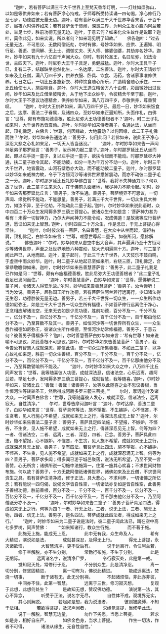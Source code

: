 <!-- { "loadSidebar": true } -->
　　“迦叶，若有菩萨以满三千大千世界上至梵天香华灯明，一一灯炷如须弥山，以如是等供养如来；若有菩萨净心持戒，于师尊所受持读诵一四句偈，净心修行乃至七步，功德胜彼无量无边。迦叶，若有菩萨以满三千大千世界华香末香，于百千岁，昼夜六时供养如来；若有菩萨舍于愦闹，深畏三界，为利众生发心趣向阿兰若处，举足七步，胜前功德无量无边。迦叶，于意云何？如来化众生故作是说耶？迦叶，莫作此见，如来实说。所以者何？如来现见明了知故。”
　　佛告迦叶：“过去无量无边、不可思议、无数阿僧祇劫，尔时有佛，号妙华如来、应供、正遍知、明行足、善逝、世间解、无上士、调御丈夫、天人师、佛婆伽婆，其劫亦名妙华。迦叶，妙华如来有九十六亿百千声闻大众。尔时，有转轮圣王，名曰尼弥，如法治世，主四天下。迦叶，时尼弥大王千子具足，勇健威猛。迦叶，尔时大王具千子已，复有二子，结跏趺坐忽然化生，一名达摩，二名善法。迦叶，尔时大王请妙华如来及比丘僧，满八万四千岁，供养衣服、卧具、饮食、汤药，舍诸家事唯修供养。七日之后，一切比丘各施新衣、种种饮食随心所乐，广造精舍随心乐住，一一比丘给使七人，施百味食。迦叶，尔时大王造立精舍方八十由旬，彩画微妙出过世间，妙华如来及比丘僧坐彼精舍，从于地下出众妙华，令彼精舍华至于膝。迦叶，尔时大王于不思议功德精舍，供养妙华如来，满八万四千岁，恭敬供养，尊重赞叹。
　　“迦叶，尔时大王供养如来，满八万四千岁已，最后一日，妙华如来饭食之后，达摩、善法二子眷属，及诸四众，至妙华如来正遍知所，头面作礼，白佛言：‘世尊，颇有布施功德善根，胜此尼弥大王功德善根者不？’迦叶，时二王子礼如来时，大千世界悉皆震动。迦叶，尔时妙华如来侍者弟子，名通达法，从坐而起，顶礼佛足，白佛言：‘世尊，何因缘故，大地震动？以何因缘，此二王子礼佛而住？’尔时，妙华如来告通达法：‘善男子，何用此问？若佛如来，说此王子净心深忍大悲之心礼如来足，一切天人皆当迷没。’
　　“迦叶，尔时妙华如来告一声闻神足弟子那罗延言：‘善男子，汝示神力起二童子。’迦叶，尔时那罗延比丘从坐而起，即以右手捉一童子，复以左手捉一童子，欲扶令起而不能动。时那罗延尽大神通，扶二童子欲令其起，不能动彼，如分一毛为千万分不动一分。迦叶，尔时三千大千世界，地皆震动，山河石壁悉亦大动，而不能动彼二童子。迦叶，尔时那罗延以妙华如来威神力故，令于下方恒河沙等诸佛世界悉皆震动，而亦不动彼二童子毛之一分。迦叶，尔时那罗延比丘礼妙华佛白言：‘世尊，我将不失神通力耶？何以故？世尊，此二童子生来未久，在于佛前头面著地，我尽神力不能令起。’尔时，妙华如来告那罗延比丘言：‘善男子，汝不失通。善男子，菩萨境界不可思议，一切声闻、缘觉所不能动，不能思量。善男子，若满三千大千世界，一切众生具大神力，如汝不异，至于亿劫，不能动此二童子起。’迦叶，尔时妙华如来说此语时，众中四百二十万众生发阿耨多罗三藐三菩提心。彼诸众生作如是念：‘菩萨神力甚为希有！未得一切智神力，乃尔大声闻神力不能令动，况成佛道！是故我等应行菩萨道，愿证如来无上智慧。’迦叶，尔时四百二十万众生，作是念已，于无上菩提心得坚住。
　　“迦叶，尔时彼众有一菩萨，名曰善慧，在大众中从坐而起，偏袒右肩，顶礼佛足，白妙华如来言：‘世尊，唯愿世尊起二童子。如彼所问，愿佛解说。’”
　　佛告迦叶：“尔时，妙华如来从虚空中出大音声，其声遍满乃至十方恒河沙等诸佛世界，声至之处世界地皆六种震动，放大光明遍照十方。迦叶，时二童子闻此声已，从地而起。迦叶，童子起时，于此三千大千世界，人天伎乐不鼓自鸣，于虚空中雨众妙华。迦叶，时二童子从地起已至如来所，右绕三匝，顶礼佛足，合掌恭敬瞻仰如来。迦叶，尔时妙华如来告善慧菩萨言：‘善男子，此二童子礼我足已作如是问：“世尊，颇有布施福德善根，胜此尼弥大王功德善根者？”此二童子礼我足已发问而住。’
　　“迦叶，尔时善慧菩萨，白妙华如来言：‘世尊，愿佛解说二童子问，令诸天人得安乐故。’尔时，妙华如来告善慧菩萨：‘善男子，汝今谛听！当为汝说。善男子，尼弥国王所作功德，若有菩萨住阿兰若行远离行，少知诸法得无生忍，功德胜彼无量无边。善男子，若三千大千世界一切众生，一一众生所作功德如尼弥王，如是三千大千世界一切众生所有福德，不如菩萨修行远离住于净心，正念相应解诸法空，无来无去如是少忍功德，胜前功德，百分不及一，千分不及一，亿分不及一，百亿分不及一，千亿分不及一，百千亿分不及一，百千那由他亿分不及一，乃至算数不及其一。善男子，如恒河沙等一切世界所有众生，一一众生悉作福德如尼弥王，彼诸众生所作福德，至恒河沙劫常修福德。善男子，于意云何？彼善男子得福多不？’迦叶，尔时善慧菩萨白妙华如来言：‘希有世尊！如来说喻不可思议，如此善根不可思议。’迦叶，尔时妙华如来告善慧菩萨：‘善男子，我今告汝有智慧人成就深忍，能信此语。彼一切众生所集善根，不如此二童子，以净心故礼如来足，胜前一切众生善根，百分不及一，千分不及一，百千分不及一，亿分不及一，百亿分不及一，千亿分不及一，百千亿分不及一，百千亿那由他分不及一，乃至算数譬喻所不能及。’
　　“迦叶，尔时妙华如来大众之中，八万四千比丘同声发言：‘世尊，我等随喜彼人功德，成就深法忍，信诸法空，心乐远离，趣阿兰若，举足七步，发阿耨多罗三藐三菩提心，成就智慧，我等随喜。’迦叶，尔时妙华如来，赞诸比丘：‘善哉！善哉！诸善男子，汝等以此随喜之业不思议善根，当作恒河沙等转轮圣王，然后得成阿耨多罗三藐三菩提。’”
　　尔时，摩诃迦叶及诸大众，一时同声白佛言：“世尊，我等随喜彼人发心，成就深忍，信诸法空，远离寂灭，自性清净。”
　　尔时，世尊告摩诃迦叶言：“迦叶，尔时达摩、善法二童子，白妙华如来言：‘世尊，菩萨具何等法，施不望报，不生嫉妒，心不悭吝，不生贪著，见人行施心不希望，成就如来无上之行，得深法忍成无上智？’迦叶，尔时妙华如来告善法二童子言：‘善男子，菩萨具足四法施，不望报，不嫉妒，不悭吝，不生贪，见人施不希望，成就如来无上之行，得甚深忍见无上智。何等为四？一者、信诸法空，二者、远离，三者、深忍，四者、正念。善男子，菩萨具此四法，施不望报，心不嫉妒，不悭吝，不生贪，见人施不希望，成就如来无上之行，成就深忍具无上智。善男子，复有四法，若菩萨具此四法，施不望报，心不嫉妒，不悭吝，不生贪，见人施不希望，成就如来无上之行，成就深忍满无上智。何等为四？善男子，菩萨求多闻；得多闻已游于城邑聚落，说法无所希望，乃至不受一言善赞，心无所贪；诸佛所说一切施中法施第一，住第一施其心欢喜；不求世间财物布施。何以故？善男子，十方无数阿僧祇诸佛世界，诸佛如来及比丘僧，不求世间资生之具。若有菩萨住清净戒，修于正法，具大悲心，不求利养，一切诸佛之所忆念；若有能说一四句偈，说偈文字皆自性空，一切诸法亦复如是皆自性空，此善男子善根功德，胜前善根，百分不及一，千分不及一，百千分不及一，亿分不及一，百亿分不及一，千亿分不及一，百千亿分不及一，百千那由他亿分不及一，乃至阿僧祇分亦不及一。’
　　“迦叶，尔时妙华如来告二童子：‘善男子菩萨具足四法，得成如来无上之行。何等为四？一者、行无上处，二者、说无上法，三者、施无上物，四者、信无上法。善男子，是名四法。菩萨成就此四法者，得成如来无上之行。’
　　“迦叶，时妙华如来为二童子说是法时，彼二童子闻此法已，踊在空中高七多罗树，同声赞佛：
　　“‘如来知诸行，教众生行施，
　　　而不著于施。
　　　此施无上施，能成无上忍，
　　　此中无有我，众生命及人。
　　　希有大精进，演说如是法，
　　　成就甚深忍，及得无上行。
　　　得无上菩提，永灭诸欲恼，
　　　大智慧清净，更不受后有。
　　　说于远离行，令住阿兰若，
　　　修于空解脱，亦不生分别，
　　　常勤行布施，不生于分别，
　　　此是无垢际。
　　　远离诸名字，说清净尸罗，
　　　令行寂灭处，此是第一戒。
　　　觉知寂灭处，常修行于忍，
　　　不分别众生，此是清净忍。
　　　离一切分别，修坚固精进，
　　　离一切有为，佛说此精进。
　　　能成远离法，焚烧一切事，
　　　断于诸有无，此无分别禅。
　　　不起诸烦恼，非此亦非彼，
　　　中间亦不住，此第一智慧。
　　　远离于三世，修习寂灭想，
　　　复观于此想，此想何处生？
　　　是故知无想，赞叹佛功德。
　　　演说第一法，其心不异念，
　　　听受于正法，说名字无尽，
　　　自性体不成，观境界无实，
　　　其心则解脱。
　　　若起如是想，我为说法者，
　　　彼则被魔缚，不知于法相。
　　　若欲得菩提，及求声闻者，
　　　求缘觉菩提，当修学此法。
　　　说于一解脱，智慧无边量，
　　　勿作下劣愿，当愿上菩提。
　　　若求如是身，相好自庄严，
　　　如佛金色身，当求上菩提。
　　　作生一切法，作者不可得，
　　　诸法从缘生，无自性自性。’
